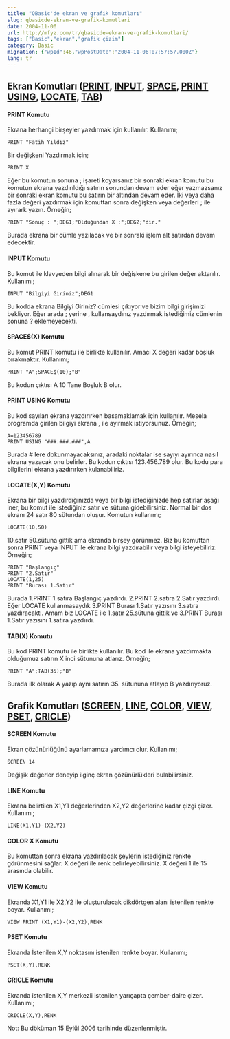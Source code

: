 ```yaml
---
title: "QBasic'de ekran ve grafik komutları"
slug: qbasicde-ekran-ve-grafik-komutlari
date: 2004-11-06
url: http://mfyz.com/tr/qbasicde-ekran-ve-grafik-komutlari/
tags: ["Basic","ekran","grafik çizim"]
category: Basic
migration: {"wpId":46,"wpPostDate":"2004-11-06T07:57:57.000Z"}
lang: tr
---
```


## Ekran Komutları ([PRINT](#print), [INPUT](#input), [SPACE](#space), [PRINT USING](#printusing), [LOCATE](#locate), [TAB](#tab))

#### PRINT Komutu

Ekrana herhangi birşeyler yazdırmak için kullanılır. Kullanımı;
```
PRINT "Fatih Yıldız"

```
Bir değişkeni Yazdırmak için;
```
PRINT X

```
Eğer bu komutun sonuna ; işareti koyarsanız bir sonraki ekran komutu bu komutun ekrana yazdırıldığı satırın sonundan devam eder eğer yazmazsanız bir sonraki ekran komutu bu satırın bir altından devam eder. İki veya daha fazla değeri yazdırmak için komuttan sonra değişken veya değerleri ; ile ayırark yazın. Örneğin;
```
PRINT "Sonuç : ";DEG1;"Olduğundan X :";DEG2;"dir."

```
Burada ekrana bir cümle yazılacak ve bir sonraki işlem alt satırdan devam edecektir.

#### INPUT Komutu

Bu komut ile klavyeden bilgi alınarak bir değişkene bu girilen değer aktarılır. Kullanımı;
```
INPUT "Bilgiyi Giriniz";DEG1

```
Bu kodda ekrana Bilgiyi Giriniz? cümlesi çıkıyor ve bizim bilgi girişimizi bekliyor. Eğer arada ; yerine , kullansaydınız yazdırmak istediğimiz cümlenin sonuna ? eklemeyecekti.

#### SPACE$(X) Komutu

Bu komut PRINT komutu ile birlikte kullanılır. Amacı X değeri kadar boşluk bırakmaktır. Kullanımı;
```
PRINT "A";SPACE$(10);"B"

```
Bu kodun çıktısı A 10 Tane Boşluk B olur.

#### PRINT USING Komutu

Bu kod sayıları ekrana yazdırırken basamaklamak için kullanılır. Mesela programda girilen bilgiyi ekrana , ile ayırmak istiyorsunuz. Örneğin;
```
A=123456789
PRINT USING "###.###.###",A

```
Burada # lere dokunmayacaksınız, aradaki noktalar ise sayıyı ayırınca nasıl ekrana yazacak onu belirler. Bu kodun çıktısı 123.456.789 olur. Bu kodu para bilgilerini ekrana yazdırırken kulanabiliriz.

#### LOCATE(X,Y) Komutu

Ekrana bir bilgi yazdırdığınızda veya bir bilgi istediğinizde hep satırlar aşağı iner, bu komut ile istediğiniz satır ve sütuna gidebilirsiniz. Normal bir dos ekranı 24 satır 80 sütundan oluşur. Komutun kullanımı;
```
LOCATE(10,50)

```
10.satır 50.sütuna gittik ama ekranda birşey görünmez. Biz bu komuttan sonra PRINT veya INPUT ile ekrana bilgi yazdırabilir veya bilgi isteyebiliriz. Örneğin;
```
PRINT "Başlangıç"
PRINT "2.Satır"
LOCATE(1,25)
PRINT "Burası 1.Satır"

```
Burada 1.PRINT 1.satıra Başlangıç yazdırdı. 2.PRINT 2.satıra 2.Satır yazdırdı. Eğer LOCATE kullanmasaydık 3.PRINT Burası 1.Satır yazısını 3.satıra yazdıracaktı. Amam biz LOCATE ile 1.satır 25.sütuna gittik ve 3.PRINT Burası 1.Satır yazısını 1.satıra yazdırdı.

#### TAB(X) Komutu

Bu kod PRINT komutu ile birlikte kullanılır. Bu kod ile ekrana yazdırmakta olduğumuz satırın X inci sütununa atlarız. Örneğin;
```
PRINT "A";TAB(35);"B"

```
Burada ilk olarak A yazıp aynı satırın 35. sütununa atlayıp B yazdırıyoruz.

## Grafik Komutları ([SCREEN](#screen), [LINE](#line), [COLOR](#color), [VIEW](#view), [PSET](#pset), [CRICLE](#circle))

#### SCREEN Komutu

Ekran çözünürlüğünü ayarlamamıza yardımcı olur. Kullanımı;
```
SCREEN 14

```
Değişik değerler deneyip ilginç ekran çözünürlükleri bulabilirsiniz.

#### LINE Komutu

Ekrana belirtilen X1,Y1 değerlerinden X2,Y2 değerlerine kadar çizgi çizer. Kullanımı;
```
LINE(X1,Y1)-(X2,Y2)

```

#### COLOR X Komutu

Bu komuttan sonra ekrana yazdırılacak şeylerin istediğiniz renkte görünmesini sağlar. X değeri ile renk belirleyebilirsiniz. X değeri 1 ile 15 arasında olabilir.

#### VIEW Komutu

Ekranda X1,Y1 ile X2,Y2 ile oluşturulacak dikdörtgen alanı istenilen renkte boyar. Kullanımı;
```
VIEW PRINT (X1,Y1)-(X2,Y2),RENK

```

#### PSET Komutu

Ekranda İstenilen X,Y noktasını istenilen renkte boyar. Kullanımı;
```
PSET(X,Y),RENK

```

#### CRICLE Komutu

Ekranda istenilen X,Y merkezli istenilen yarıçapta çember-daire çizer. Kullanımı;
```
CRICLE(X,Y),RENK

```
Not: Bu döküman 15 Eylül 2006 tarihinde düzenlenmiştir.